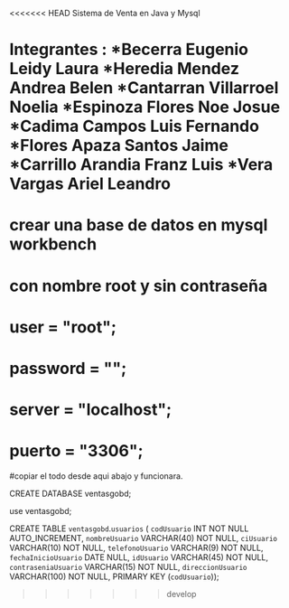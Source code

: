 <<<<<<< HEAD
Sistema de Venta en Java y Mysql

Integrantes : *Becerra Eugenio Leidy Laura *Heredia Mendez Andrea Belen *Cantarran Villarroel Noelia *Espinoza Flores Noe Josue *Cadima Campos Luis Fernando *Flores Apaza Santos Jaime *Carrillo Arandia Franz Luis *Vera Vargas Ariel Leandro
=======
# crear una base de datos en mysql workbench 
# con  nombre root  y sin contraseña 
# user = "root";
# password = "";
# server = "localhost";
# puerto = "3306";
#copiar el  todo desde aqui abajo y funcionara.

CREATE DATABASE ventasgobd;

 use  ventasgobd;

CREATE TABLE `ventasgobd`.`usuarios` (
  `codUsuario` INT NOT NULL AUTO_INCREMENT,
  `nombreUsuario` VARCHAR(40) NOT NULL,
  `ciUsuario` VARCHAR(10) NOT NULL,
  `telefonoUsuario` VARCHAR(9) NOT NULL,
  `fechaInicioUsuario` DATE NULL,
  `idUsuario` VARCHAR(45) NOT NULL,
  `contraseniaUsuario` VARCHAR(15) NOT NULL,
  `direccionUsuario` VARCHAR(100) NOT NULL,
  PRIMARY KEY (`codUsuario`));
>>>>>>> develop
